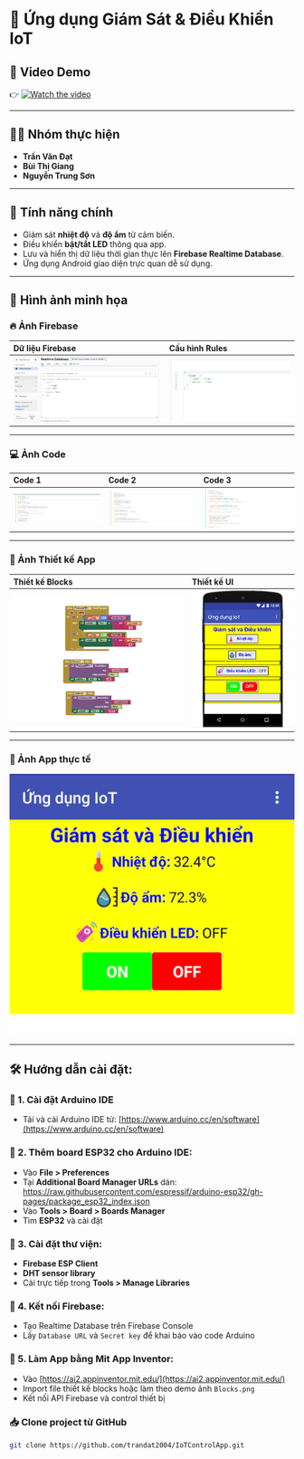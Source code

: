 
# 📱 Ứng dụng Giám Sát & Điều Khiển IoT

## 🎥 Video Demo

👉 [![Watch the video](https://img.youtube.com/vi/ZxU1VCMxxf4/maxresdefault.jpg)](https://youtube.com/shorts/ZxU1VCMxxf4)


---

## 👨‍💻 Nhóm thực hiện

- **Trần Văn Đạt**
- **Bùi Thị Giang**
- **Nguyễn Trung Sơn**

---

## 📌 Tính năng chính

- Giám sát **nhiệt độ** và **độ ẩm** từ cảm biến.
- Điều khiển **bật/tắt LED** thông qua app.
- Lưu và hiển thị dữ liệu thời gian thực lên **Firebase Realtime Database**.
- Ứng dụng Android giao diện trực quan dễ sử dụng.

---

## 📸 Hình ảnh minh họa

### 🔥 Ảnh Firebase
| Dữ liệu Firebase | Cấu hình Rules |
|:----------------|:---------------|
| ![Firebase Data](./Image/Firebase_Data.png) | ![Firebase Rules](./Image/firebase_rules.png) |

---

### 💻 Ảnh Code
| Code 1 | Code 2 | Code 3 |
|:-------|:-------|:-------|
| ![Code 1](./Image/code1.png) | ![Code 2](./Image/code2.png) | ![Code 3](./Image/code3.png) |

---

### 📱 Ảnh Thiết kế App
| Thiết kế Blocks | Thiết kế UI |
|:----------------|:------------|
| ![Blocks](./Image/Blocks.png) | ![Designer](./Image/Designer.png) |

---

### 📱 Ảnh App thực tế
![App](./Image/app.jpg)

---

## 🛠️ Hướng dẫn cài đặt:

### 📌 1. Cài đặt Arduino IDE
- Tải và cài Arduino IDE từ: [https://www.arduino.cc/en/software](https://www.arduino.cc/en/software)

### 📌 2. Thêm board ESP32 cho Arduino IDE:
- Vào **File > Preferences**
- Tại **Additional Board Manager URLs** dán: https://raw.githubusercontent.com/espressif/arduino-esp32/gh-pages/package_esp32_index.json
- Vào **Tools > Board > Boards Manager**
- Tìm **ESP32** và cài đặt

### 📌 3. Cài đặt thư viện:
- **Firebase ESP Client**
- **DHT sensor library**
- Cài trực tiếp trong **Tools > Manage Libraries**

### 📌 4. Kết nối Firebase:
- Tạo Realtime Database trên Firebase Console
- Lấy `Database URL` và `Secret key` để khai báo vào code Arduino

### 📌 5. Làm App bằng Mit App Inventor:
- Vào [https://ai2.appinventor.mit.edu/](https://ai2.appinventor.mit.edu/)
- Import file thiết kế blocks hoặc làm theo demo ảnh `Blocks.png`
- Kết nối API Firebase và control thiết bị

### 📥 Clone project từ GitHub

```bash
git clone https://github.com/trandat2004/IoTControlApp.git
```

